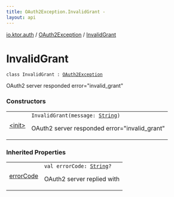 ```yaml
---
title: OAuth2Exception.InvalidGrant - 
layout: api
---
```


<div class='api-docs-breadcrumbs'><a href="../../index.html">io.ktor.auth</a> / <a href="../index.html">OAuth2Exception</a> / <a href="./index.html">InvalidGrant</a></div>

# InvalidGrant

<div class="signature"><code><span class="keyword">class </span><span class="identifier">InvalidGrant</span>&nbsp;<span class="symbol">:</span>&nbsp;<a href="../index.html"><span class="identifier">OAuth2Exception</span></a></code></div>

OAuth2 server responded error="invalid_grant"

### Constructors

<table class="api-docs-table">
<tbody>
<tr>
<td markdown="1">

<a href="-init-.html">&lt;init&gt;</a>


</td>
<td markdown="1">
<div class="signature"><code><span class="identifier">InvalidGrant</span><span class="symbol">(</span><span class="parameterName" id="io.ktor.auth.OAuth2Exception.InvalidGrant$<init>(kotlin.String)/message">message</span><span class="symbol">:</span>&nbsp;<a href="https://kotlinlang.org/api/latest/jvm/stdlib/kotlin/-string/index.html"><span class="identifier">String</span></a><span class="symbol">)</span></code></div>

OAuth2 server responded error="invalid_grant"


</td>
</tr>
</tbody>
</table>

### Inherited Properties

<table class="api-docs-table">
<tbody>
<tr>
<td markdown="1">

<a href="../error-code.html">errorCode</a>


</td>
<td markdown="1">
<div class="signature"><code><span class="keyword">val </span><span class="identifier">errorCode</span><span class="symbol">: </span><a href="https://kotlinlang.org/api/latest/jvm/stdlib/kotlin/-string/index.html"><span class="identifier">String</span></a><span class="symbol">?</span></code></div>

OAuth2 server replied with


</td>
</tr>
</tbody>
</table>
